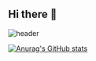 ## Hi there 👋

<!--
**kimdohyun2/kimdohyun2** is a ✨ _special_ ✨ repository because its `README.md` (this file) appears on your GitHub profile.

Here are some ideas to get you started:

- 🔭 I’m currently working on ...
- 🌱 I’m currently learning ...
- 👯 I’m looking to collaborate on ...
- 🤔 I’m looking for help with ...
- 💬 Ask me about ...
- 📫 How to reach me: ...
- 😄 Pronouns: ...
- ⚡ Fun fact: ...
-->
![header](https://capsule-render.vercel.app/api?type=egg&color=timeAuto&height=200&section=header&text=개발자%20김도현&fontSize=90)

[![Anurag's GitHub stats](https://github-readme-stats.vercel.app/api?username=kimdohyun2)](https://github.com/anuraghazra/github-readme-stats)
